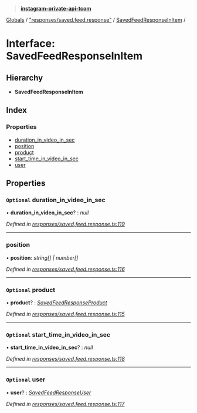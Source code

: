> **[instagram-private-api-tcom](../README.md)**

[Globals](../README.md) / ["responses/saved.feed.response"](../modules/_responses_saved_feed_response_.md) / [SavedFeedResponseInItem](_responses_saved_feed_response_.savedfeedresponseinitem.md) /

# Interface: SavedFeedResponseInItem

## Hierarchy

* **SavedFeedResponseInItem**

## Index

### Properties

* [duration_in_video_in_sec](_responses_saved_feed_response_.savedfeedresponseinitem.md#optional-duration_in_video_in_sec)
* [position](_responses_saved_feed_response_.savedfeedresponseinitem.md#position)
* [product](_responses_saved_feed_response_.savedfeedresponseinitem.md#optional-product)
* [start_time_in_video_in_sec](_responses_saved_feed_response_.savedfeedresponseinitem.md#optional-start_time_in_video_in_sec)
* [user](_responses_saved_feed_response_.savedfeedresponseinitem.md#optional-user)

## Properties

### `Optional` duration_in_video_in_sec

• **duration_in_video_in_sec**? : *null*

*Defined in [responses/saved.feed.response.ts:119](https://github.com/cuonglnhust/instagram-private-api-tcom/blob/3e16058/src/responses/saved.feed.response.ts#L119)*

___

###  position

• **position**: *string[] | number[]*

*Defined in [responses/saved.feed.response.ts:116](https://github.com/cuonglnhust/instagram-private-api-tcom/blob/3e16058/src/responses/saved.feed.response.ts#L116)*

___

### `Optional` product

• **product**? : *[SavedFeedResponseProduct](_responses_saved_feed_response_.savedfeedresponseproduct.md)*

*Defined in [responses/saved.feed.response.ts:115](https://github.com/cuonglnhust/instagram-private-api-tcom/blob/3e16058/src/responses/saved.feed.response.ts#L115)*

___

### `Optional` start_time_in_video_in_sec

• **start_time_in_video_in_sec**? : *null*

*Defined in [responses/saved.feed.response.ts:118](https://github.com/cuonglnhust/instagram-private-api-tcom/blob/3e16058/src/responses/saved.feed.response.ts#L118)*

___

### `Optional` user

• **user**? : *[SavedFeedResponseUser](_responses_saved_feed_response_.savedfeedresponseuser.md)*

*Defined in [responses/saved.feed.response.ts:117](https://github.com/cuonglnhust/instagram-private-api-tcom/blob/3e16058/src/responses/saved.feed.response.ts#L117)*